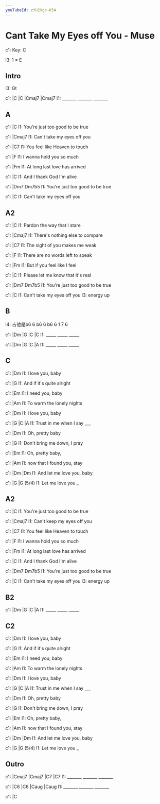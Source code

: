 ```yaml
---
youTubeId: zYH2Vgc-K54
---
```


# Cant Take My Eyes off You - Muse

c1: Key: C

l3: 1 = E

## Intro

l3: Gt

c1: |C      |C      |Cmaj7  |Cmaj7
l1:  _______ _______ _______

## A
c1:                |C
l1: You're just too good to be true

c1:              |Cmaj7
l1: Can't take my eyes off you

c1:              |C7
l1: You feel like Heaven to touch

c1:        |F
l1: I wanna hold you so much

c1:             |Fm
l1: At long last  love has arrived

c1:            |C
l1: And I thank God I'm alive

c1:                |Dm7            Dm7b5
l1: You're just too good to be true

c1:              |C
l1: Can't take my eyes off you

## A2

c1:           |C
l1: Pardon the way that I stare

c1:                |Cmaj7
l1: There's nothing else to compare

c1:             |C7
l1: The sight of you makes me weak

c1:             |F
l1: There are no words left to speak

c1:           |Fm
l1: But if you feel like I feel

c1:              |C
l1: Please let me know that it's real

c1:                |Dm7            Dm7b5
l1: You're just too good to be true

c1:              |C
l1: Can't take my eyes off you
l3:                           energy up

## B

l4: 吉他是b6 6 b6 6 b6 6 1 7 6

c1: |Dm   |G    |C    |C
l1:  _____ _____ _____

c1: |Dm   |G    |C    |A
l1:  _____ _____ _____

## C

c1:            |Dm
l1: I love you, baby

c1:            |G
l1: And if it's quite alright

c1:            |Em
l1: I need you, baby

c1:            |Am
l1: To warm the lonely nights

c1:            |Dm
l1: I love you, baby

c1: |G                 |C       |A
l1:  Trust in me when I say ___

c1:           |Dm
l1: Oh, pretty baby

c1:               |G
l1: Don't bring me down, I pray

c1:           |Em
l1: Oh, pretty baby,

c1:           |Am
l1: now that I found you, stay

c1:           |Dm             |Dm
l1: And let me love you, baby

c1:        |G          |G (5/4)
l1:  Let me love you _

## A2

c1:                |C
l1: You're just too good to be true

c1:              |Cmaj7
l1: Can't keep my eyes off you

c1:              |C7
l1: You feel like Heaven to touch

c1:        |F
l1: I wanna hold you so much

c1:             |Fm
l1: At long last  love has arrived

c1:            |C
l1: And I thank God I'm alive

c1:                |Dm7            Dm7b5
l1: You're just too good to be true

c1:              |C
l1: Can't take my eyes off you
l3:                           energy up

## B2

c1: |Dm   |G    |C    |A
l1:  _____ _____ _____

## C2

c1:            |Dm
l1: I love you, baby

c1:            |G
l1: And if it's quite alright

c1:            |Em
l1: I need you, baby

c1:            |Am
l1: To warm the lonely nights

c1:            |Dm
l1: I love you, baby

c1: |G                 |C       |A
l1:  Trust in me when I say ___

c1:           |Dm
l1: Oh, pretty baby

c1:               |G
l1: Don't bring me down, I pray

c1:           |Em
l1: Oh, pretty baby,

c1:           |Am
l1: now that I found you, stay

c1:           |Dm             |Dm
l1: And let me love you, baby

c1:        |G          |G (5/4)
l1:  Let me love you _

## Outro


c1: |Cmaj7  |Cmaj7  |C7     |C7
l1:  _______ _______ _______

c1: |C6     |C6     |Caug   |Caug
l1:  _______ _______ _______

c1: |C
